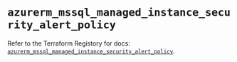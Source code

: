 # `azurerm_mssql_managed_instance_security_alert_policy`

Refer to the Terraform Registory for docs: [`azurerm_mssql_managed_instance_security_alert_policy`](https://registry.terraform.io/providers/hashicorp/azurerm/3.53.0/docs/resources/mssql_managed_instance_security_alert_policy).
